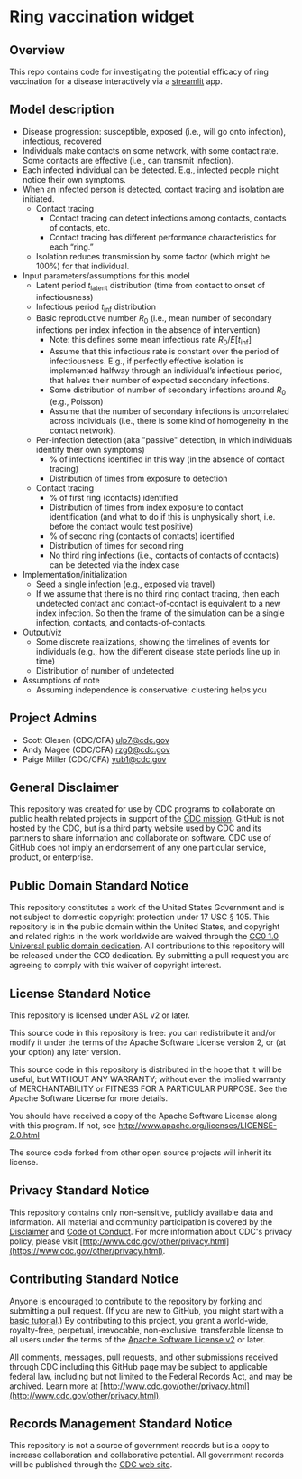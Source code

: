# Ring vaccination widget

## Overview

This repo contains code for investigating the potential efficacy of ring
vaccination for a disease interactively via a [streamlit](https://streamlit.io/)
app.

## Model description

- Disease progression: susceptible, exposed (i.e., will go onto infection),
  infectious, recovered
- Individuals make contacts on some network, with some contact rate. Some
  contacts are effective (i.e., can transmit infection).
- Each infected individual can be detected. E.g., infected people might notice
  their own symptoms.
- When an infected person is detected, contact tracing and isolation are
  initiated.
  - Contact tracing
    - Contact tracing can detect infections among contacts, contacts of
      contacts, etc.
    - Contact tracing has different performance characteristics for each “ring.”
  - Isolation reduces transmission by some factor (which might be 100%) for that
    individual.
- Input parameters/assumptions for this model
  - Latent period $t_\mathrm{latent}$ distribution (time from contact to onset
    of infectiousness)
  - Infectious period $t_\mathrm{inf}$ distribution
  - Basic reproductive number $R_0$ (i.e., mean number of secondary infections
    per index infection in the absence of intervention)
    - Note: this defines some mean infectious rate $R_0 / E[t_\mathrm{inf}]$
    - Assume that this infectious rate is constant over the period of
      infectiousness. E.g., if perfectly effective isolation is implemented
      halfway through an individual’s infectious period, that halves their
      number of expected secondary infections.
    - Some distribution of number of secondary infections around $R_0$ (e.g.,
      Poisson)
    - Assume that the number of secondary infections is uncorrelated across
      individuals (i.e., there is some kind of homogeneity in the contact
      network).
  - Per-infection detection (aka "passive" detection, in which individuals
    identify their own symptoms)
    - % of infections identified in this way (in the absence of contact tracing)
    - Distribution of times from exposure to detection
  - Contact tracing
    - % of first ring (contacts) identified
    - Distribution of times from index exposure to contact identification (and
      what to do if this is unphysically short, i.e. before the contact would
      test positive)
    - % of second ring (contacts of contacts) identified
    - Distribution of times for second ring
    - No third ring infections (i.e., contacts of contacts of contacts) can be
      detected via the index case
- Implementation/initialization
  - Seed a single infection (e.g., exposed via travel)
  - If we assume that there is no third ring contact tracing, then each
    undetected contact and contact-of-contact is equivalent to a new index
    infection. So then the frame of the simulation can be a single infection,
    contacts, and contacts-of-contacts.
- Output/viz
  - Some discrete realizations, showing the timelines of events for individuals
    (e.g., how the different disease state periods line up in time)
  - Distribution of number of undetected
- Assumptions of note
  - Assuming independence is conservative: clustering helps you

## Project Admins

- Scott Olesen (CDC/CFA) <ulp7@cdc.gov>
- Andy Magee (CDC/CFA) <rzg0@cdc.gov>
- Paige Miller (CDC/CFA) <yub1@cdc.gov>

## General Disclaimer

This repository was created for use by CDC programs to collaborate on public
health related projects in support of the
[CDC mission](https://www.cdc.gov/about/organization/mission.htm). GitHub is not
hosted by the CDC, but is a third party website used by CDC and its partners to
share information and collaborate on software. CDC use of GitHub does not imply
an endorsement of any one particular service, product, or enterprise.

## Public Domain Standard Notice

This repository constitutes a work of the United States Government and is not
subject to domestic copyright protection under 17 USC § 105. This repository is
in the public domain within the United States, and copyright and related rights
in the work worldwide are waived through the
[CC0 1.0 Universal public domain dedication](https://creativecommons.org/publicdomain/zero/1.0/).
All contributions to this repository will be released under the CC0 dedication.
By submitting a pull request you are agreeing to comply with this waiver of
copyright interest.

## License Standard Notice

This repository is licensed under ASL v2 or later.

This source code in this repository is free: you can redistribute it and/or
modify it under the terms of the Apache Software License version 2, or (at your
option) any later version.

This source code in this repository is distributed in the hope that it will be
useful, but WITHOUT ANY WARRANTY; without even the implied warranty of
MERCHANTABILITY or FITNESS FOR A PARTICULAR PURPOSE. See the Apache Software
License for more details.

You should have received a copy of the Apache Software License along with this
program. If not, see http://www.apache.org/licenses/LICENSE-2.0.html

The source code forked from other open source projects will inherit its license.

## Privacy Standard Notice

This repository contains only non-sensitive, publicly available data and
information. All material and community participation is covered by the
[Disclaimer](https://github.com/CDCgov/template/blob/master/DISCLAIMER.md) and
[Code of Conduct](https://github.com/CDCgov/template/blob/master/code-of-conduct.md).
For more information about CDC's privacy policy, please visit
[http://www.cdc.gov/other/privacy.html](https://www.cdc.gov/other/privacy.html).

## Contributing Standard Notice

Anyone is encouraged to contribute to the repository by
[forking](https://help.github.com/articles/fork-a-repo) and submitting a pull
request. (If you are new to GitHub, you might start with a
[basic tutorial](https://help.github.com/articles/set-up-git).) By contributing
to this project, you grant a world-wide, royalty-free, perpetual, irrevocable,
non-exclusive, transferable license to all users under the terms of the
[Apache Software License v2](http://www.apache.org/licenses/LICENSE-2.0.html) or
later.

All comments, messages, pull requests, and other submissions received through
CDC including this GitHub page may be subject to applicable federal law,
including but not limited to the Federal Records Act, and may be archived. Learn
more at
[http://www.cdc.gov/other/privacy.html](http://www.cdc.gov/other/privacy.html).

## Records Management Standard Notice

This repository is not a source of government records but is a copy to increase
collaboration and collaborative potential. All government records will be
published through the [CDC web site](http://www.cdc.gov).

